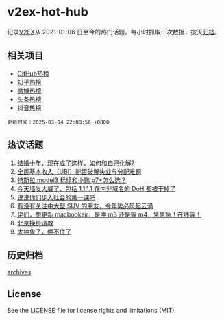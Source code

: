 # v2ex-hot-hub

 记录[V2EX](https://www.v2ex.com/)从 2021-01-06 日至今的热门话题。每小时抓取一次数据，按天[归档](archives)。
 
 ## 相关项目

- [GitHub热榜](https://github.com/snaildev/github-hot-hub)
- [知乎热榜](https://github.com/snaildev/zhihu-hot-hub)
- [微博热榜](https://github.com/snaildev/weibo-hot-hub)
- [头条热榜](https://github.com/snaildev/toutiao-hot-hub)
- [抖音热榜](https://github.com/snaildev/douyin-hot-hub)


 `更新时间：2025-03-04 22:08:56 +0800`

## 热议话题

1. [结婚十年，现在成了这样，如何和自己化解?](https://www.v2ex.com/t/1115764)
1. [全民基本收入（UBI）能否破解失业与分配难题](https://www.v2ex.com/t/1115704)
1. [特斯拉 model3 标续和小鹏 p7+怎么选？](https://www.v2ex.com/t/1115672)
1. [今天墙发大威了，包括 1.1.1.1 在内非域名的 DoH 都被干掉了](https://www.v2ex.com/t/1115771)
1. [说说你们步入社会的第一课吧](https://www.v2ex.com/t/1115778)
1. [有没有关注中大型 SUV 的朋友，今年势必风起云涌](https://www.v2ex.com/t/1115691)
1. [佬们，想更新 macbookair，是冲 m3 还是等 m4，急急急！在线等！](https://www.v2ex.com/t/1115652)
1. [北京换房请教](https://www.v2ex.com/t/1115768)
1. [太抽象了，绷不住了](https://www.v2ex.com/t/1115826)

## 历史归档

[archives](archives)

## License

See the [LICENSE](LICENSE) file for license rights and limitations (MIT).
